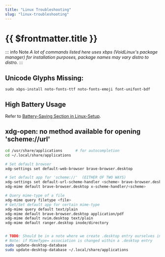 ```yaml
---
title: "Linux Troubleshooting"
slug: "linux-troubleshooting"
---
```


<h1>{{ $frontmatter.title }}</h1>

::: info Note
*A lot of commands listed here uses xbps (VoidLinux's package manager) for installation purposes, package names may vary distro to distro.*
:::

## Unicode Glyphs Missing:
```
sudo xbps-install noto-fonts-ttf noto-fonts-emoji font-unifont-bdf
```

## High Battery Usage

Refer to [Battery-Saving Section in Linux-Setup](./linux-setup).

## xdg-open: no method available for opening 'scheme://url'

```bash
cd /usr/share/applications      # for autocompletion
cd ~/.local/share/applications

# Set default browser
xdg-settings set default-web-browser brave-browser.desktop

# Set default app for 'scheme://'  (EITHER OF TWO WAYS)
xdg-settings set default-url-scheme-handler <scheme> brave-browser.desktop
xdg-mime default brave-browser.desktop x-scheme-handler/<scheme>

# Query mime-type of a file
xdg-mime query filetype <file>
# Get/Set default app for certain mime-type
xdg-mime query default text/plain
xdg-mime default brave-browser.desktop application/pdf
xdg-mime default nvim.desktop text/plain
xdg-mime default ranger.desktop inode/directory


# TODO: Should be in a note where we create .desktop entry ourselves instead
# Note: if MimeType= association is changed within a .desktop entry
sudo update-desktop-database
sudo update-desktop-database ~/.local/share/applications
```


